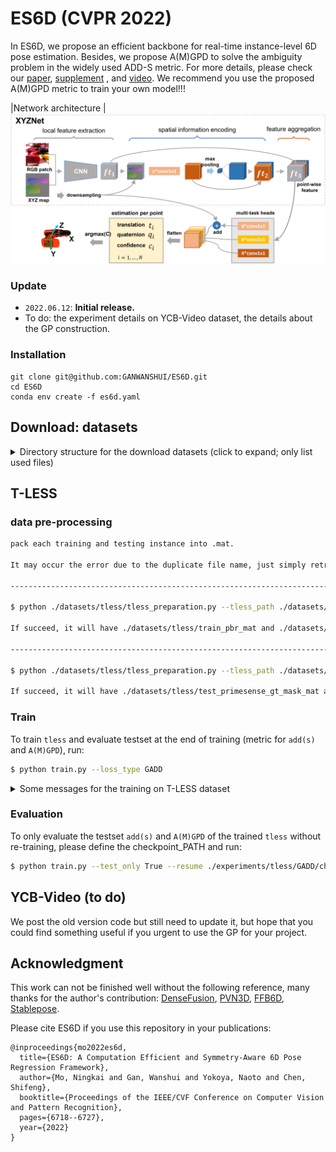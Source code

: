 # ES6D (CVPR 2022)

In ES6D, we propose an efficient backbone for real-time instance-level 6D pose estimation. Besides, we propose A(M)GPD to solve the ambiguity problem in the widely used ADD-S metric.
For more details, please check our [paper](https://openaccess.thecvf.com/content/CVPR2022/papers/Mo_ES6D_A_Computation_Efficient_and_Symmetry-Aware_6D_Pose_Regression_Framework_CVPR_2022_paper.pdf), [supplement](https://openaccess.thecvf.com/content/CVPR2022/supplemental/Mo_ES6D_A_Computation_CVPR_2022_supplemental.pdf)
, and [video](https://www.youtube.com/watch?v=C-Feo44VsmA&t=1s). We recommend you use the proposed A(M)GPD metric to train your own model!!! 



|Network architecture
|![](fig/framework.png)


### Update
- `2022.06.12`: **Initial release.**
- To do: the experiment details on YCB-Video dataset, the details about the GP construction.    

### Installation
```
git clone git@github.com:GANWANSHUI/ES6D.git
cd ES6D
conda env create -f es6d.yaml
```

## Download: datasets

<details>
  <summary> Directory structure for the download datasets (click to expand; only list used files) </summary>

    datasets
    |-- tless     # http://cmp.felk.cvut.cz/t-less/download.html
    |   |-- train_pbr
    |   |     |-- 000000
    |   |     |     |-- depth
    |   |     |     |-- mask
    |   |     |     |-- mask_visib
    |   |     |     |-- rgb
    |   |     |     |-- scene_camera.json
    |   |     |     |-- scene_gt.json
    |   |     |     |-- scene_gt_info.json
    |   |     |-- 000001
    |   | 
    |   |-- test_primesense
    |   |     |-- 000001
    |   |     |     |-- depth
    |   |     |     |-- mask_visib
    |   |     |     |-- mask_visib_pred // (please find the prediction result from Stablepose)
    |   |     |     |-- rgb
    |   |     |     |-- scene_camera.json
    |   |     |     |-- scene_gt.json
    |   |     |     |-- scene_gt_info.json
    |   |     |-- 000002
    | 
    |
    |-- ycb     # Link: https://rse-lab.cs.washington.edu/projects/posecnn/
        
</details>

## T-LESS

### data pre-processing
```bash
pack each training and testing instance into .mat. 

It may occur the error due to the duplicate file name, just simply retry the order.

-------------------------------------------------------------------------------------------------------------------------------------

$ python ./datasets/tless/tless_preparation.py --tless_path ./datasets/tless --train_set True

If succeed, it will have ./datasets/tless/train_pbr_mat and ./datasets/tless/train_pbr_mat.txt for the dataloader

-------------------------------------------------------------------------------------------------------------------------------------

$ python ./datasets/tless/tless_preparation.py --tless_path ./datasets/tless --train_set False

If succeed, it will have ./datasets/tless/test_primesense_gt_mask_mat and ./datasets/tless/test_primesense_gt_mask_mat.txt for the dataloader

```


### Train
To train `tless` and evaluate testset at the end of training (metric for `add(s)` and `A(M)GPD`), run:

```bash
$ python train.py --loss_type GADD
```

<details>
  <summary> Some messages for the training on T-LESS dataset  </summary>

1. The initial learning rate is set as 0.002, which is much large than the one in the YCB-Video dataset.
2. The training set is a synthesis dataset, so suitable data augmentation could very helpful to improve the performance in the real scenario testing set. For example, we just randomly add some noise to the point cloud and find obvious performance gain. Therefore, more suitable data augmentation could be further investigated.
3. The training strategy is just simply cut down the learning rate after 60 epochs, other learning rate adjustments may more helpful. We train the whole network with 8 NVIDIA 2080TI with 120 epochs and it cost nearly 2 days. But from the loss curve, it should be not necessary to train so many epochs if with a more suitable learning rate strategy.

</details>

### Evaluation
To only evaluate the testset `add(s)` and `A(M)GPD` of the trained `tless` without re-training, please define the checkpoint_PATH and run:
```bash
$ python train.py --test_only True --resume ./experiments/tless/GADD/checkpoint_0120.pth.tar 
```


## YCB-Video (to do)
We post the old version code but still need to update it, but hope that you could find something useful if you urgent to use the GP for your project.


## Acknowledgment
This work can not be finished well without the following reference, many thanks for the author's contribution: 
[DenseFusion](https://github.com/j96w/DenseFusion), [PVN3D](https://github.com/ethnhe/PVN3D), [FFB6D](https://github.com/ethnhe/FFB6D), [Stablepose](https://github.com/GodZarathustra/stablepose_pytorch). 



Please cite ES6D if you use this repository in your publications:
```
@inproceedings{mo2022es6d,
  title={ES6D: A Computation Efficient and Symmetry-Aware 6D Pose Regression Framework},
  author={Mo, Ningkai and Gan, Wanshui and Yokoya, Naoto and Chen, Shifeng},
  booktitle={Proceedings of the IEEE/CVF Conference on Computer Vision and Pattern Recognition},
  pages={6718--6727},
  year={2022}
}
```
